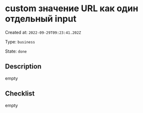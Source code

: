 # custom значение URL как один отдельный input

Created at: `2022-09-29T09:23:41.202Z`

Type: `business`

State: `done`

## Description
empty

## Checklist
empty
